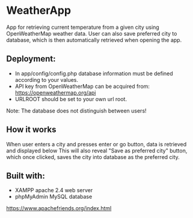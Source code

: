 # WeatherApp

App for retrieving current temperature from a given city using OpenWeatherMap weather data.
User can also save preferred city to database, which is then automatically retrieved when opening the app.

## Deployment:
- In app/config/config.php database information must be defined according to your values.
- API key from OpenWeatherMap can be acquired from: https://openweathermap.org/api
- URLROOT should be set to your own url root.

Note: The database does not distinguish between users!

## How it works
When user enters a city and presses enter or go button, data is retrieved and displayed below
This will also reveal "Save as preferred city" button, which once clicked, saves the city into database as the preferred city.

## Built with:
- XAMPP apache 2.4 web server 
- phpMyAdmin MySQL database

https://www.apachefriends.org/index.html
